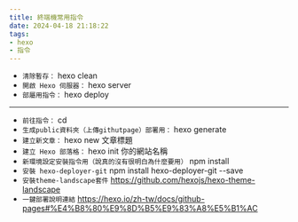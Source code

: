 ```yaml
---
title: 終端機常用指令
date: 2024-04-18 21:18:22
tags: 
- hexo
- 指令
---
```


* `清除暫存：`
hexo clean
* `開啟 Hexo 伺服器：`
hexo server
* `部屬用指令：`
hexo deploy
---
* `前往指令：`
cd 
* `生成public資料夾（上傳githutpage）部署用：`
hexo generate
* `建立新文章：`
hexo new 文章標題
* `建立 Hexo 部落格：`
hexo init 你的網站名稱
* `新環境設定安裝指令用（說真的沒有很明白為什麼要用）`
npm install
* `安裝 hexo-deployer-git`
npm install hexo-deployer-git --save
* `安裝theme-landscape套件`
<https://github.com/hexojs/hexo-theme-landscape>
* `一鍵部署說明連結`
<https://hexo.io/zh-tw/docs/github-pages#%E4%B8%80%E9%8D%B5%E9%83%A8%E5%B1%AC>